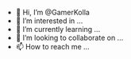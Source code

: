 - 👋 Hi, I’m @GamerKolla
- 👀 I’m interested in ...
- 🌱 I’m currently learning ...
- 💞️ I’m looking to collaborate on ...
- 📫 How to reach me ...

<!---
GamerKolla/GamerKolla is a ✨ special ✨ repository because its `README.md` (this file) appears on your GitHub profile.
You can click the Preview link to take a look at your changes.
--->
